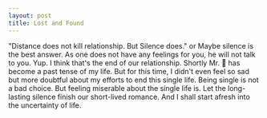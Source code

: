 ```yaml
---
layout: post
title: Lost and Found
---
```

"Distance does not kill relationship. But Silence does." or Maybe silence is the best answer. 
As one does not have any feelings for you, he will not talk to you. Yup. I think that's the end of our relationship.
Shortly Mr. 🍨 has become a past tense of my life. 
But for this time, I didn't even feel so sad but more doubtful about my efforts to end this single life.
Being single is not a bad choice. But feeling miserable about the single life is. 
Let the long-lasting silence finish our short-lived romance. And I shall start afresh into the uncertainty of life.
